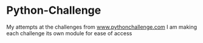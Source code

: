 # Python-Challenge
My attempts at the challenges from www.pythonchallenge.com
I am making each challenge its own module for ease of access
